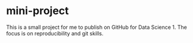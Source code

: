 # mini-project
This is a small project for me to publish on GitHub for Data Science 1. The focus is on reproducibility and git skills.
